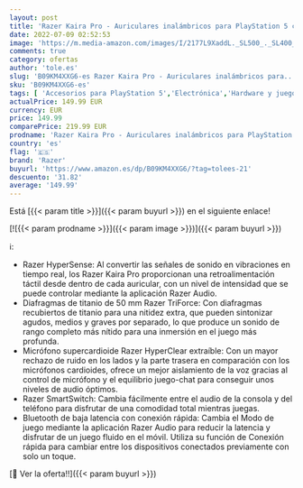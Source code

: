 ```yaml
---
layout: post
title: 'Razer Kaira Pro - Auriculares inalámbricos para PlayStation 5 con tecnología háptica  Razer HyperSense  diafragma de 50 mm  control de volumen  Razer SmartSwitch  RGB Chroma  Negro-Blanco'
date: 2022-07-09 02:52:53
image: 'https://m.media-amazon.com/images/I/2177L9XaddL._SL500_._SL400_.jpg'
comments: true
category: ofertas
author: 'tole.es'
slug: 'B09KM4XXG6-es Razer Kaira Pro - Auriculares inalámbricos para...'
sku: 'B09KM4XXG6-es'
tags: [ 'Accesorios para PlayStation 5','Electrónica','Hardware y juegos para PlayStation 5','Videojuegos','playstation','razer','🇪🇸', ]
actualPrice: 149.99 EUR
currency: EUR
price: 149.99
comparePrice: 219.99 EUR
prodname: 'Razer Kaira Pro - Auriculares inalámbricos para PlayStation 5 con tecnología háptica  Razer HyperSense  diafragma de 50 mm  control de volumen  Razer SmartSwitch  RGB Chroma  Negro-Blanco'
country: 'es'
flag: '🇪🇸'
brand: 'Razer'
buyurl: 'https://www.amazon.es/dp/B09KM4XXG6/?tag=tolees-21'
descuento: '31.82'
average: '149.99'
---
```


Está [{{< param title >}}]({{< param buyurl >}}) en el siguiente enlace!

[![{{< param prodname >}}]({{< param image >}})]({{< param buyurl >}})

ℹ️:

- Razer HyperSense: Al convertir las señales de sonido en vibraciones en tiempo real, los Razer Kaira Pro proporcionan una retroalimentación táctil desde dentro de cada auricular, con un nivel de intensidad que se puede controlar mediante la aplicación Razer Audio.
- Diafragmas de titanio de 50 mm Razer TriForce: Con diafragmas recubiertos de titanio para una nitidez extra, que pueden sintonizar agudos, medios y graves por separado, lo que produce un sonido de rango completo más nítido para una inmersión en el juego más profunda.
- Micrófono supercardioide Razer HyperClear extraíble: Con un mayor rechazo de ruido en los lados y la parte trasera en comparación con los micrófonos cardioides, ofrece un mejor aislamiento de la voz gracias al control de micrófono y el equilibrio juego-chat para conseguir unos niveles de audio óptimos.
- Razer SmartSwitch: Cambia fácilmente entre el audio de la consola y del teléfono para disfrutar de una comodidad total mientras juegas.
- Bluetooth de baja latencia con conexión rápida: Cambia el Modo de juego mediante la aplicación Razer Audio para reducir la latencia y disfrutar de un juego fluido en el móvil. Utiliza su función de Conexión rápida para cambiar entre los dispositivos conectados previamente con solo un toque.

[🛒 Ver la oferta!!]({{< param buyurl >}})
